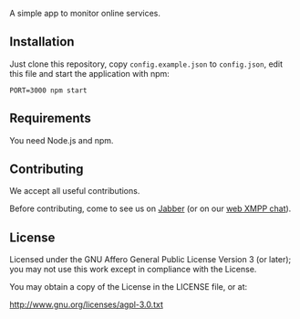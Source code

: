 A simple app to monitor online services.

## Installation

Just clone this repository, copy `config.example.json` to `config.json`, edit this file and start the application with npm:

```
PORT=3000 npm start
```

## Requirements

You need Node.js and npm.

## Contributing

We accept all useful contributions.

Before contributing, come to see us on [Jabber](xmpp://nuolezio@conference.xmpp.nuolezio.org) (or on our [web XMPP chat](https://xmpp.nuolezio.org/?r=nuolezio@conference.xmpp.nuolezio.org)).

## License

Licensed under the GNU Affero General Public License Version 3 (or later); you may not use this work except in compliance with the License.

You may obtain a copy of the License in the LICENSE file, or at:

http://www.gnu.org/licenses/agpl-3.0.txt
